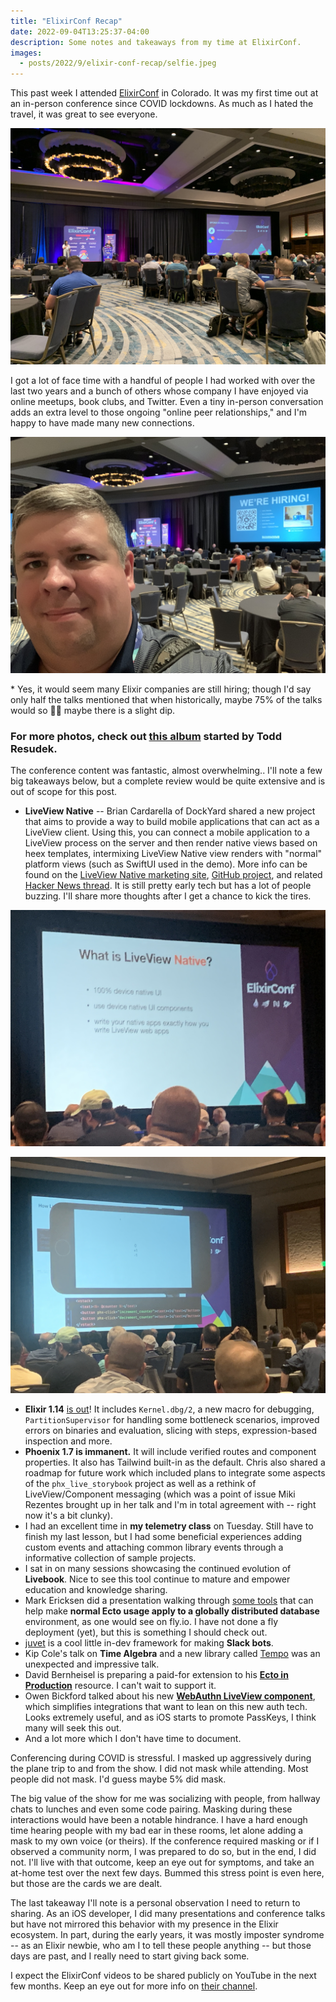 ```yaml
---
title: "ElixirConf Recap"
date: 2022-09-04T13:25:37-04:00
description: Some notes and takeaways from my time at ElixirConf.
images:
  - posts/2022/9/elixir-conf-recap/selfie.jpeg
---
```


This past week I attended [ElixirConf](https://2022.elixirconf.com/) in Colorado. It was my first time out at an in-person conference since COVID lockdowns. As much as I hated the travel, it was great to see everyone.

![Main Stage](main-stage.jpeg)

I got a lot of face time with a handful of people I had worked with over the last two years and a bunch of others whose company I have enjoyed via online meetups, book clubs, and Twitter. Even a tiny in-person conversation adds an extra level to those ongoing "online peer relationships," and I'm happy to have made many new connections.

![ElixirConf Selfie](selfie.jpeg)

\* Yes, it would seem many Elixir companies are still hiring; though I'd say only half the talks mentioned that when historically, maybe 75% of the talks would so 🤷‍♂️ maybe there is a slight dip. 

### For more photos, check out [this album](https://photos.google.com/share/AF1QipMotSnbzx_Wy0B_f4dD9Ejip4eXS9SMbArcLGQae4H_eIN-81qoeMyeK_TYr_eUMw?pli=1&key=UUcxQjFFYUw0SWROaFJHYjJCYjBMeHdDc0RKVmxn) started by Todd Resudek.

The conference content was fantastic, almost overwhelming.. I'll note a few big takeaways below, but a complete review would be quite extensive and is out of scope for this post.

* **LiveView Native** -- Brian Cardarella of DockYard shared a new project that aims to provide a way to build mobile applications that can act as a LiveView client. Using this, you can connect a mobile application to a LiveView process on the server and then render native views based on heex templates, intermixing LiveView Native view renders with "normal" platform views (such as SwiftUI used in the demo). More info can be found on the [LiveView Native marketing site], [GitHub project], and related [Hacker News thread]. It is still pretty early tech but has a lot of people buzzing. I'll share more thoughts after I get a chance to kick the tires.

[LiveView Native marketing site]: https://native.live/
[GitHub project]: https://github.com/liveviewnative
[Hacker News thread]: https://news.ycombinator.com/item?id=32694668

![LiveView Native Slide](liveview-native.jpeg)

![LiveView Native Demo](liveview-native-demo.jpeg)

* **Elixir 1.14** [is out](https://hexdocs.pm/elixir/1.14.0/changelog.html)! It includes `Kernel.dbg/2`, a new macro for debugging, `PartitionSupervisor` for handling some bottleneck scenarios, improved errors on binaries and evaluation, slicing with steps, expression-based inspection and more.
* **Phoenix 1.7 is immanent.** It will include verified routes and component properties. It also has Tailwind built-in as the default. Chris also shared a roadmap for future work which included plans to integrate some aspects of the `phx_live_storybook` project as well as a rethink of LiveView/Component messaging (which was a point of issue Miki Rezentes brought up in her talk and I'm in total agreement with -- right now it's a bit clunky).
* I had an excellent time in **my telemetry class** on Tuesday. Still have to finish my last lesson, but I had some beneficial experiences adding custom events and attaching common library events through a informative collection of sample projects.
* I sat in on many sessions showcasing the continued evolution of **Livebook**. Nice to see this tool continue to mature and empower education and knowledge sharing.
* Mark Ericksen did a presentation walking through [some tools](https://github.com/superfly/fly_postgres_elixir) that can help make **normal Ecto usage apply to a globally distributed database** environment, as one would see on fly.io. I have not done a fly deployment (yet), but this is something I should check out.
* [juvet](https://github.com/juvet) is a cool little in-dev framework for making **Slack bots**.
* Kip Cole's talk on **Time Algebra** and a new library called [Tempo](https://github.com/kipcole9/tempo) was an unexpected and impressive talk.
* David Bernheisel is preparing a paid-for extension to his **[Ecto in Production](https://www.ectoinproduction.com/)** resource. I can't wait to support it.
* Owen Bickford talked about his new **[WebAuthn LiveView component](https://github.com/liveshowy/webauthn_live_component)**, which simplifies integrations that want to lean on this new auth tech. Looks extremely useful, and as iOS starts to promote PassKeys, I think many will seek this out.
* And a lot more which I don't have time to document. 

Conferencing during COVID is stressful. I masked up aggressively during the plane trip to and from the show. I did not mask while attending. Most people did not mask. I'd guess maybe 5% did mask.

The big value of the show for me was socializing with people, from hallway chats to lunches and even some code pairing. Masking during these interactions would have been a notable hindrance. I have a hard enough time hearing people with my bad ear in these rooms, let alone adding a mask to my own voice (or theirs). If the conference required masking or if I observed a community norm, I was prepared to do so, but in the end, I did not. I'll live with that outcome, keep an eye out for symptoms, and take an at-home test over the next few days. Bummed this stress point is even here, but those are the cards we are dealt.

The last takeaway I'll note is a personal observation I need to return to sharing. As an iOS developer, I did many presentations and conference talks but have not mirrored this behavior with my presence in the Elixir ecosystem. In part, during the early years, it was mostly imposter syndrome -- as an Elixir newbie, who am I to tell these people anything -- but those days are past, and I really need to start giving back some.

I expect the ElixirConf videos to be shared publicly on YouTube in the next few months. Keep an eye out for more info on [their channel](https://www.youtube.com/c/ElixirConf).
